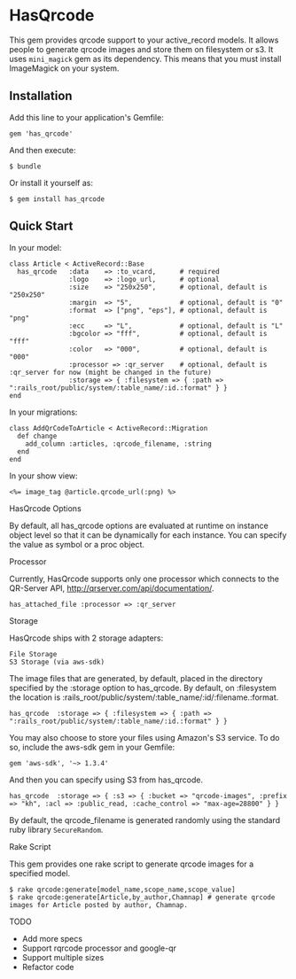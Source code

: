 # HasQrcode

This gem provides qrcode support to your active_record models. It allows people to generate qrcode images and store them on filesystem or s3. It uses `mini_magick` gem as its dependency. This means that you must install ImageMagick on your system.

## Installation

Add this line to your application's Gemfile:

    gem 'has_qrcode'

And then execute:

    $ bundle

Or install it yourself as:

    $ gem install has_qrcode

## Quick Start

In your model:

    class Article < ActiveRecord::Base
      has_qrcode   :data    => :to_vcard,      # required
                   :logo    => :logo_url,      # optional
                   :size    => "250x250",      # optional, default is "250x250"
                   :margin  => "5",            # optional, default is "0"
                   :format  => ["png", "eps"], # optional, default is "png"
                   :ecc     => "L",            # optional, default is "L"
                   :bgcolor => "fff",          # optional, default is "fff"
                   :color   => "000",          # optional, default is "000"
                   :processor => :qr_server    # optional, default is :qr_server for now (might be changed in the future)
                   :storage => { :filesystem => { :path => ":rails_root/public/system/:table_name/:id.:format" } }
    end

In your migrations:

    class AddQrCodeToArticle < ActiveRecord::Migration
      def change
        add_column :articles, :qrcode_filename, :string
      end
    end

In your show view:

    <%= image_tag @article.qrcode_url(:png) %>

HasQrcode Options

By default, all has_qrcode options are evaluated at runtime on instance object level so that it can be dynamically for each instance. You can specify the value as symbol or a proc object.

Processor

Currently, HasQrcode supports only one processor which connects to the QR-Server API, http://qrserver.com/api/documentation/.

    has_attached_file :processor => :qr_server

Storage

HasQrcode ships with 2 storage adapters:

    File Storage
    S3 Storage (via aws-sdk)
    
The image files that are generated, by default, placed in the directory specified by the :storage option to has_qrcode. By default, on :filesystem the location is :rails_root/public/system/:table_name/:id/:filename.:format.

    has_qrcode  :storage => { :filesystem => { :path => ":rails_root/public/system/:table_name/:id.:format" } }

You may also choose to store your files using Amazon's S3 service. To do so, include the aws-sdk gem in your Gemfile:

    gem 'aws-sdk', '~> 1.3.4'

And then you can specify using S3 from has_qrcode.

    has_qrcode  :storage => { :s3 => { :bucket => "qrcode-images", :prefix => "kh", :acl => :public_read, :cache_control => "max-age=28800" } }
    
By default, the qrcode_filename is generated randomly using the standard ruby library `SecureRandom`.

Rake Script

This gem provides one rake script to generate qrcode images for a specified model.

    $ rake qrcode:generate[model_name,scope_name,scope_value]
    $ rake qrcode:generate[Article,by_author,Chamnap] # generate qrcode images for Article posted by author, Chamnap.
    
TODO
- Add more specs
- Support rqrcode processor and google-qr
- Support multiple sizes
- Refactor code
